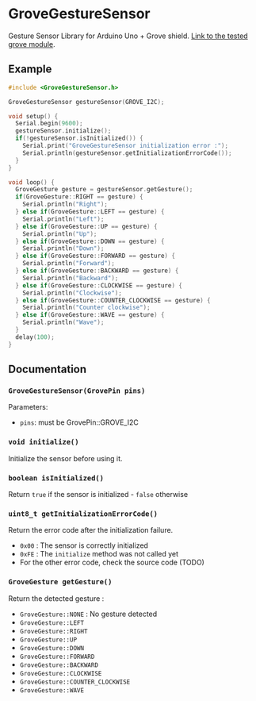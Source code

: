 # GroveGestureSensor
Gesture Sensor Library for Arduino Uno + Grove shield.
[Link to the tested grove module](http://wiki.seeed.cc/Grove-Gesture_v1.0/).

## Example 

```c++
#include <GroveGestureSensor.h>

GroveGestureSensor gestureSensor(GROVE_I2C);

void setup() {
  Serial.begin(9600);
  gestureSensor.initialize();
  if(!gestureSensor.isInitialized()) {
    Serial.print("GroveGestureSensor initialization error :");
    Serial.println(gestureSensor.getInitializationErrorCode());
  }
}

void loop() {
  GroveGesture gesture = gestureSensor.getGesture();
  if(GroveGesture::RIGHT == gesture) {
    Serial.println("Right");
  } else if(GroveGesture::LEFT == gesture) {
    Serial.println("Left");
  } else if(GroveGesture::UP == gesture) {
    Serial.println("Up");
  } else if(GroveGesture::DOWN == gesture) {
    Serial.println("Down");
  } else if(GroveGesture::FORWARD == gesture) {
    Serial.println("Forward");
  } else if(GroveGesture::BACKWARD == gesture) {
    Serial.println("Backward");
  } else if(GroveGesture::CLOCKWISE == gesture) {
    Serial.println("Clockwise");
  } else if(GroveGesture::COUNTER_CLOCKWISE == gesture) {
    Serial.println("Counter clockwise");
  } else if(GroveGesture::WAVE == gesture) {
    Serial.println("Wave");
  }
  delay(100);
}
```

## Documentation
### `GroveGestureSensor(GrovePin pins)`
Parameters: 
- `pins`: must be GrovePin::GROVE_I2C

### `void initialize()`
Initialize the sensor before using it.

### `boolean isInitialized()`
Return `true` if the sensor is initialized - `false` otherwise

### `uint8_t getInitializationErrorCode()`
Return the error code after the initialization failure.
- `0x00` : The sensor is correctly initialized
- `0xFE` : The `initialize` method was not called yet
- For the other error code, check the source code (TODO)

### `GroveGesture getGesture()`
Return the detected gesture :
- `GroveGesture::NONE` : No gesture detected
- `GroveGesture::LEFT`
- `GroveGesture::RIGHT`
- `GroveGesture::UP`
- `GroveGesture::DOWN`
- `GroveGesture::FORWARD`
- `GroveGesture::BACKWARD`
- `GroveGesture::CLOCKWISE`
- `GroveGesture::COUNTER_CLOCKWISE`
- `GroveGesture::WAVE`
